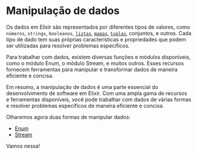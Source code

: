 # Manipulação de dados

Os dados em Elixir são representados por diferentes tipos de valores, como `números`, `strings`, `booleanos`, [`listas`](../colecoes/listas.md), [`mapas`](../colecoes/mapas.md), [`tuplas`](../colecoes/tuplas.md), conjuntos, e outros. Cada tipo de dado tem suas próprias características e propriedades que podem ser utilizadas para resolver problemas específicos.

Para trabalhar com dados, existem diversas funções e módulos disponíveis, como o módulo Enum, o módulo Stream, e muitos outros. Esses recursos fornecem ferramentas para manipular e transformar dados de maneira eficiente e concisa.

Em resumo, a manipulação de dados é uma parte essencial do desenvolvimento de software em Elixir. Com uma ampla gama de recursos e ferramentas disponíveis, você pode trabalhar com dados de várias formas e resolver problemas específicos de maneira eficiente e concisa.

Olharemos agora duas formas de manipular dados:

* [Enum](../../conceitos/enumeraveis.md)
* [Stream](stream.md)

Vamos nessa!
